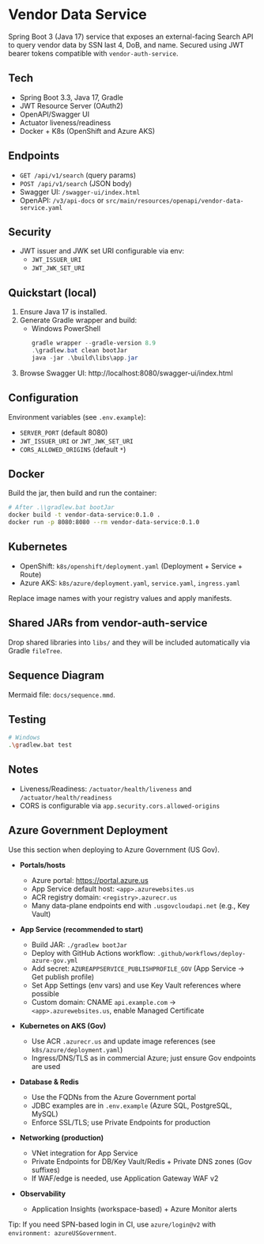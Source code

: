 # Vendor Data Service

Spring Boot 3 (Java 17) service that exposes an external-facing Search API to query vendor data by SSN last 4, DoB, and name. Secured using JWT bearer tokens compatible with `vendor-auth-service`.

## Tech
- Spring Boot 3.3, Java 17, Gradle
- JWT Resource Server (OAuth2)
- OpenAPI/Swagger UI
- Actuator liveness/readiness
- Docker + K8s (OpenShift and Azure AKS)

## Endpoints
- `GET /api/v1/search` (query params)
- `POST /api/v1/search` (JSON body)
- Swagger UI: `/swagger-ui/index.html`
- OpenAPI: `/v3/api-docs` or `src/main/resources/openapi/vendor-data-service.yaml`

## Security
- JWT issuer and JWK set URI configurable via env:
  - `JWT_ISSUER_URI`
  - `JWT_JWK_SET_URI`

## Quickstart (local)
1. Ensure Java 17 is installed.
2. Generate Gradle wrapper and build:
   - Windows PowerShell
     ```powershell
     gradle wrapper --gradle-version 8.9
     .\gradlew.bat clean bootJar
     java -jar .\build\libs\app.jar
     ```
3. Browse Swagger UI: http://localhost:8080/swagger-ui/index.html

## Configuration
Environment variables (see `.env.example`):
- `SERVER_PORT` (default 8080)
- `JWT_ISSUER_URI` or `JWT_JWK_SET_URI`
- `CORS_ALLOWED_ORIGINS` (default `*`)

## Docker
Build the jar, then build and run the container:
```bash
# After .\\gradlew.bat bootJar
docker build -t vendor-data-service:0.1.0 .
docker run -p 8080:8080 --rm vendor-data-service:0.1.0
```

## Kubernetes
- OpenShift: `k8s/openshift/deployment.yaml` (Deployment + Service + Route)
- Azure AKS: `k8s/azure/deployment.yaml`, `service.yaml`, `ingress.yaml`

Replace image names with your registry values and apply manifests.

## Shared JARs from vendor-auth-service
Drop shared libraries into `libs/` and they will be included automatically via Gradle `fileTree`.

## Sequence Diagram
Mermaid file: `docs/sequence.mmd`.

## Testing
```bash
# Windows
.\gradlew.bat test
```

## Notes
- Liveness/Readiness: `/actuator/health/liveness` and `/actuator/health/readiness`
- CORS is configurable via `app.security.cors.allowed-origins`

## Azure Government Deployment

Use this section when deploying to Azure Government (US Gov).

- __Portals/hosts__
  - Azure portal: https://portal.azure.us
  - App Service default host: `<app>.azurewebsites.us`
  - ACR registry domain: `<registry>.azurecr.us`
  - Many data-plane endpoints end with `.usgovcloudapi.net` (e.g., Key Vault)

- __App Service (recommended to start)__
  - Build JAR: `./gradlew bootJar`
  - Deploy with GitHub Actions workflow: `.github/workflows/deploy-azure-gov.yml`
  - Add secret: `AZUREAPPSERVICE_PUBLISHPROFILE_GOV` (App Service → Get publish profile)
  - Set App Settings (env vars) and use Key Vault references where possible
  - Custom domain: CNAME `api.example.com` → `<app>.azurewebsites.us`, enable Managed Certificate

- __Kubernetes on AKS (Gov)__
  - Use ACR `.azurecr.us` and update image references (see `k8s/azure/deployment.yaml`)
  - Ingress/DNS/TLS as in commercial Azure; just ensure Gov endpoints are used

- __Database & Redis__
  - Use the FQDNs from the Azure Government portal
  - JDBC examples are in `.env.example` (Azure SQL, PostgreSQL, MySQL)
  - Enforce SSL/TLS; use Private Endpoints for production

- __Networking (production)__
  - VNet integration for App Service
  - Private Endpoints for DB/Key Vault/Redis + Private DNS zones (Gov suffixes)
  - If WAF/edge is needed, use Application Gateway WAF v2

- __Observability__
  - Application Insights (workspace-based) + Azure Monitor alerts

Tip: If you need SPN-based login in CI, use `azure/login@v2` with `environment: azureUSGovernment`.

